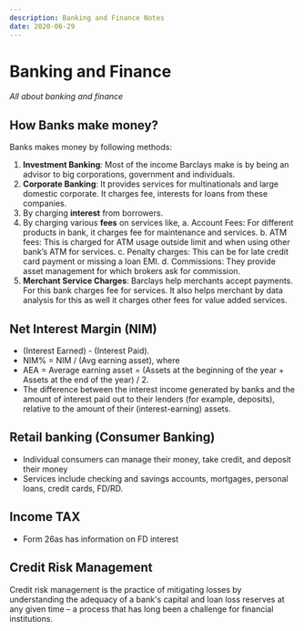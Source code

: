 ```yaml
---
description: Banking and Finance Notes
date: 2020-06-29
---
```


# Banking and Finance

*All about banking and finance*

## How Banks make money?

Banks makes money by following methods:

1. **Investment Banking**: Most of the income Barclays make is by being an advisor to big corporations, government and individuals.
2. **Corporate Banking**: It provides services for multinationals and large domestic corporate. It charges fee, interests for loans from these companies.
3. By charging **interest** from borrowers.
4. By charging various **fees** on services like,
  a.  Account Fees: For different products in bank, it charges fee for maintenance and services.
  b.  ATM fees: This is charged for ATM usage outside limit and when using other bank’s ATM for services.
  c.  Penalty charges: This can be for late credit card payment or missing a loan EMI.
  d.  Commissions: They provide asset management for which brokers ask for commission.
5. **Merchant Service Charges**: Barclays help merchants accept payments. For this bank charges fee for services. It also helps merchant by data analysis for this as well it charges other fees for value added services.


## Net Interest Margin (NIM)

- (Interest Earned) - (Interest Paid).
- NIM% = NIM / (Avg earning asset), where
- AEA = Average earning asset = (Assets at the beginning of the year + Assets at the end of the year) / 2.
- The difference between the interest income generated by banks  and the amount of interest paid out to their lenders (for example, deposits), relative to the amount of their (interest-earning) assets.

## Retail banking (Consumer Banking)

- Individual consumers can manage their money, take credit, and deposit their money
- Services include checking and savings accounts, mortgages, personal loans, credit cards, FD/RD.

## Income TAX

- Form 26as has information on FD interest


## Credit Risk Management

Credit risk management is the practice of mitigating losses by understanding the adequacy of a bank's capital and loan loss reserves at any given time – a process that has long been a challenge for financial institutions.
